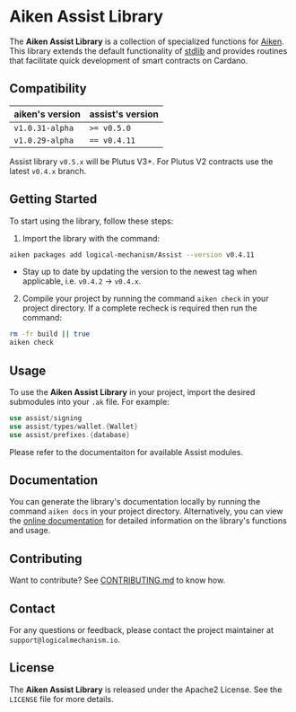 # Aiken Assist Library

The **Aiken Assist Library** is a collection of specialized functions for [Aiken](https://github.com/aiken-lang/aiken). This library extends the default functionality of [stdlib](https://github.com/aiken-lang/stdlib) and provides routines that facilitate quick development of smart contracts on Cardano.

## Compatibility

aiken's version | assist's version
---             | ---
`v1.0.31-alpha` | `>= v0.5.0`
`v1.0.29-alpha` | `== v0.4.11`

Assist library `v0.5.x` will be Plutus V3+. For Plutus V2 contracts use the latest `v0.4.x` branch.

## Getting Started

To start using the library, follow these steps:

1. Import the library with the command:

```bash
aiken packages add logical-mechanism/Assist --version v0.4.11
```

- Stay up to date by updating the version to the newest tag when applicable, i.e. `v0.4.2` -> `v0.4.x`.

2. Compile your project by running the command `aiken check` in your project directory. If a complete recheck is required then run the command:

```bash
rm -fr build || true
aiken check
```

## Usage

To use the **Aiken Assist Library** in your project, import the desired submodules into your `.ak` file. For example:

```rust
use assist/signing
use assist/types/wallet.{Wallet}
use assist/prefixes.{database}
```

Please refer to the documentaiton for available Assist modules.

## Documentation

You can generate the library's documentation locally by running the command `aiken docs` in your project directory. Alternatively, you can view the [online documentation](https://www.logicalmechanism.io/docs/index.html) for detailed information on the library's functions and usage.

## Contributing

Want to contribute? See [CONTRIBUTING.md](./CONTRIBUTING.md) to know how.

## Contact

For any questions or feedback, please contact the project maintainer at `support@logicalmechanism.io`.

## License

The **Aiken Assist Library** is released under the Apache2 License. See the `LICENSE` file for more details.